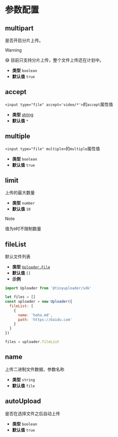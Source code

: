 # 参数配置

## multipart

是否开启分片上传。

> [!WARNING]
> :sweat_smile: 目前只支持分片上传，整个文件上传还在计划中。

- **类型** `boolean`
- **默认值** `true`

## accept

`<input type="file" accept='video/*'>`的`accept`属性值

- **类型** [string](https://developer.mozilla.org/en-US/docs/Web/HTML/Attributes/accept)
- **默认值** `*`

## multiple

`<input type="file" multiple>`的`multiple`属性值

- **类型** `boolean`
- **默认值** `true`

## limit

上传的最大数量

- **类型** `number`
- **默认值** `10`

> [!NOTE]
> 值为`0`时不限制数量

## fileList

默认文件列表

- **类型** [`Uploader.File`](./details.md#file)
- **默认值** `[]`
- **示例**

```js
import Uploader from '@tinyuploader/sdk'

let files = []
const uploader = new Uploader({
  fileList: [
    {
      name: 'haha.md',
      path: 'https://baidu.com'
    }
  ]
})

files = uploader.fileList
```

## name

上传二进制文件数据，参数名称

- **类型** `string`
- **默认值** `file`

## autoUpload

是否在选择文件之后自动上传

- **类型** `boolean`
- **默认值** `true`
